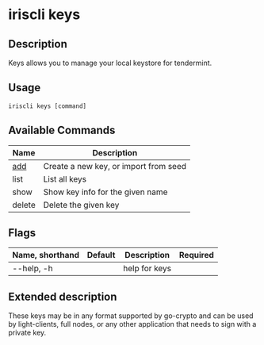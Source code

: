 # iriscli keys

## Description

Keys allows you to manage your local keystore for tendermint.

## Usage

```shell
iriscli keys [command]
```

## Available Commands

| Name          | Description                           |
| ------------- | ------------------------------------- |
| [add](add.md) | Create a new key, or import from seed |
| list          | List all keys                         |
| show          | Show key info for the given name      |
| delete        | Delete the given key                  |

## Flags

| Name, shorthand | Default | Description   | Required |
| --------------- | ------- | ------------- | -------- |
| --help, -h      |         | help for keys |          |

## Extended description

These keys may be in any format supported by go-crypto and can be used by light-clients, full nodes, or any other application that needs to sign with a private key.